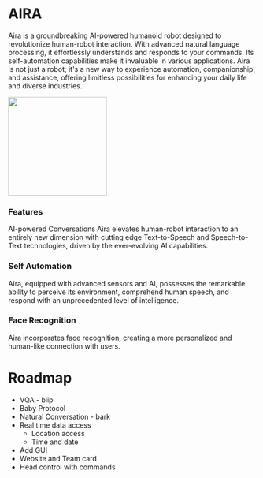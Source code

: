 
# AIRA
Aira is a groundbreaking AI-powered humanoid robot designed to revolutionize human-robot interaction. With advanced natural language processing, it effortlessly understands and responds to your commands. Its self-automation capabilities make it invaluable in various applications. Aira is not just a robot; it's a new way to experience automation, companionship, and assistance, offering limitless possibilities for enhancing your daily life and diverse industries.

<img src="./Images/group-pic.jp" height="200" width="200">

### Features
AI-powered Conversations
Aira elevates human-robot interaction to an entirely new dimension with cutting edge Text-to-Speech and Speech-to-Text technologies, driven by the ever-evolving AI capabilities.

### Self Automation
Aira, equipped with advanced sensors and AI, possesses the remarkable ability to perceive its environment, comprehend human speech, and respond with an unprecedented level of intelligence.

### Face Recognition
Aira incorporates face recognition, creating a more personalized and human-like connection with users.

<!-- 
### Self Learning
Aira's capacity to learn from experience ensures its continuous growth and refinement, guaranteeing an ever-improving performance and user experience.
 -->

# Roadmap
 - VQA - blip
 - Baby Protocol
 - Natural Conversation - bark
 - Real time data access
   - Location access
   - Time and date
 - Add GUI
 - Website and Team card
 - Head control with commands

